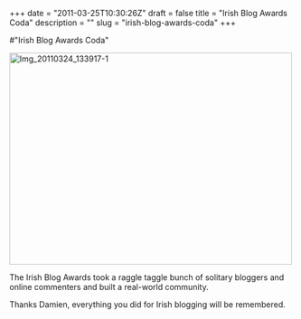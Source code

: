 +++
date = "2011-03-25T10:30:26Z"
draft = false
title = "Irish Blog Awards Coda"
description = ""
slug = "irish-blog-awards-coda"
+++

#"Irish Blog Awards Coda"


 <div class='p_embed p_image_embed'>
<a href="http://getfile0.posterous.com/getfile/files.posterous.com/conoroneill/OqUQmKzUj2JPivKGBgEIh0VJEEEIdMfY8WBACKNJN7zKbDQUrPY7Kz9sFikQ/IMG_20110324_133917-1.jpg.scaled.1000.jpg"><img alt="Img_20110324_133917-1" height="375" src="http://getfile9.posterous.com/getfile/files.posterous.com/conoroneill/lVqw0Hbfs8YDWIGCuh5EOPQvTZI5I0gDSRxT1Be3527M8UNeTa1obe1Bd3aQ/IMG_20110324_133917-1.jpg.scaled.500.jpg" width="500" /></a>
</div>
<p>The Irish Blog Awards took a raggle taggle bunch of solitary bloggers and online commenters and built a real-world community. </p><p /><div>Thanks Damien, everything you did for Irish blogging will be remembered.</div>
 